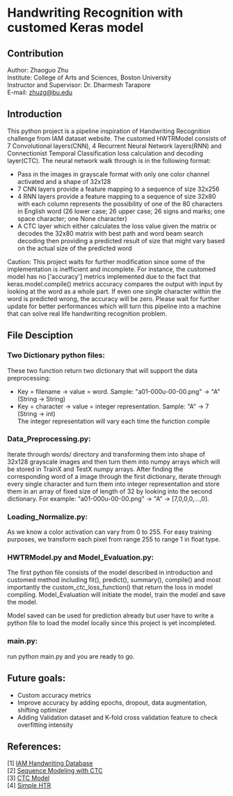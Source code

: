 # Handwriting Recognition with customed Keras model
## Contribution
  
Author: Zhaoguo Zhu <br/>
Institute: College of Arts and Sciences, Boston University<br/>
Instructor and Supervisor: Dr. Dharmesh Tarapore <br/>
E-mail: zhuzg@bu.edu  

## Introduction

This python project is a pipeline inspiration of Handwriting Recognition challenge from IAM dataset website. The customed HWTRModel consists of 7 Convolutional layers(CNN), 4 Recurrent Neural Network layers(RNN) and Connectionist Temporal Classification loss calculation and decoding layer(CTC). The neural network walk through is in the following format:  

* Pass in the images in grayscale format with only one color channel activated and a shape of 32x128  
* 7 CNN layers provide a feature mapping to a sequence of size 32x256  
* 4 RNN layers provide a feature mapping to a sequence of size 32x80 with each column represents the possibility of one of the 80 characters in English word (26 lower case; 26 upper case; 26 signs and marks; one space character; one None character)  
* A CTC layer which either calculates the loss value given the matrix or decodes the 32x80 matrix with best path and word beam search decoding then providing a predicted result of size that might vary based on the actual size of the predicted word  

Caution: This project waits for further modification since some of the implementation is inefficient and incomplete. For instance, the customed model has no ['accuracy'] metrics implemented due to the fact that keras.model.compile() metrics accuracy compares the output with input by looking at the word as a whole part. If even one single character within the word is predicted wrong, the accuracy will be zero. Please wait for further update for better performances which will turn this pipeline into a machine that can solve real life handwriting recognition problem.  

## File Desciption  

### Two Dictionary python files:  

These two function return two dictionary that will support the data preprocessing:  
* Key = filename -> value = word. Sample: "a01-000u-00-00.png" -> "A" (String -> String)  
* Key = character -> value = integer representation. Sample: "A" -> 7 (String -> int)  
The integer representation will vary each time the function compile

### Data_Preprocessing.py:  

Iterate through words/ directory and transforming them into shape of 32x128 grayscale images and then turn them into numpy arrays which will be stored in TrainX and TestX numpy arrays. After finding the corresponding word of a image through the first dictionary, iterate through every single character and turn them into integer representation and store them in an array of fixed size of length of 32 by looking into the second dictionary. For example: "a01-000u-00-00.png" -> "A" -> [7,0,0,0,...,0].  

### Loading_Normalize.py:  

As we know a color activation can vary from 0 to 255. For easy training purposes, we transform each pixel from range 255 to range 1 in float type.  

### HWTRModel.py and Model_Evaluation.py:  

The first python file consists of the model described in introduction and customed method including fit(), predict(), summary(), compile() and most importantly the custom_ctc_loss_function() that return the loss in model compiling. Model_Evaluation will initiate the model, train the model and save the model.  

Model saved can be used for prediction already but user have to write a python file to load the model locally since this project is yet incompleted.  

### main.py:

run python main.py and you are ready to go.  

## Future goals:  

* Custom accuracy metrics  
* Improve accuracy by adding epochs, dropout, data augmentation, shifting optimizer  
* Adding Validation dataset and K-fold cross validation feature to check overfitting intensity  

## References:  
\[1\] [IAM Handwriting Database](http://www.fki.inf.unibe.ch/databases/iam-handwriting-database)  
\[2\] [Sequence Modeling with CTC](https://distill.pub/2017/ctc/)  
\[3\] [CTC Model](https://github.com/ysoullard/CTCModel)  
\[4\] [Simple HTR](https://github.com/githubharald/SimpleHTR)
